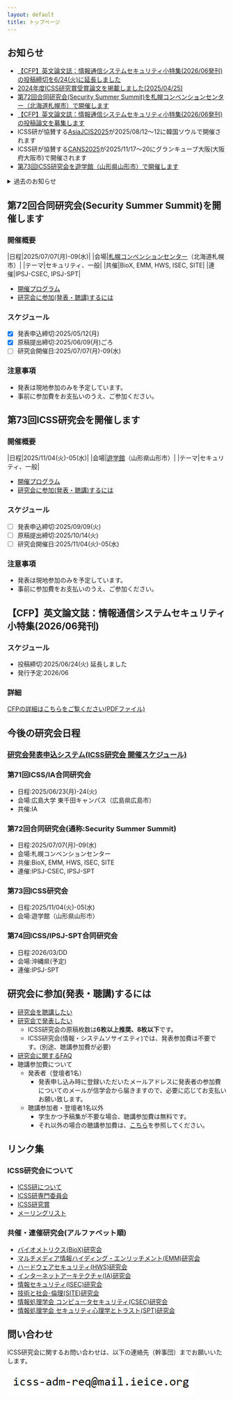 ```yaml
---
layout: default
title: トップページ
---
```


## お知らせ
- [【CFP】英文論文誌：情報通信システムセキュリティ小特集(2026/06発刊)の投稿締切を6/24(火)に延長しました](#cfp%E8%8B%B1%E6%96%87%E8%AB%96%E6%96%87%E8%AA%8C%E6%83%85%E5%A0%B1%E9%80%9A%E4%BF%A1%E3%82%B7%E3%82%B9%E3%83%86%E3%83%A0%E3%82%BB%E3%82%AD%E3%83%A5%E3%83%AA%E3%83%86%E3%82%A3%E5%B0%8F%E7%89%B9%E9%9B%86202606%E7%99%BA%E5%88%8A)
- [2024年度ICSS研究賞受賞論文を掲載しました(2025/04/25)](award.html)
- [第72回合同研究会(Security Summer Summit)を札幌コンベンションセンター（北海道札幌市）で開催します](#%E7%AC%AC72%E5%9B%9E%E5%90%88%E5%90%8C%E7%A0%94%E7%A9%B6%E4%BC%9Asecurity-summer-summit%E3%82%92%E9%96%8B%E5%82%AC%E3%81%97%E3%81%BE%E3%81%99)
- [【CFP】英文論文誌：情報通信システムセキュリティ小特集(2026/06発刊)の投稿論文を募集します](#cfp%E8%8B%B1%E6%96%87%E8%AB%96%E6%96%87%E8%AA%8C%E6%83%85%E5%A0%B1%E9%80%9A%E4%BF%A1%E3%82%B7%E3%82%B9%E3%83%86%E3%83%A0%E3%82%BB%E3%82%AD%E3%83%A5%E3%83%AA%E3%83%86%E3%82%A3%E5%B0%8F%E7%89%B9%E9%9B%86202606%E7%99%BA%E5%88%8A)
- ICSS研が協賛する[AsiaJCIS2025](https://asiajcis2025.sch.ac.kr/)が2025/08/12～12に韓国ソウルで開催されます
- ICSS研が協賛する[CANS2025](https://cy2sec.comm.eng.osaka-u.ac.jp/miyaji-lab/event/cans2025/index.html)が2025/11/17～20にグランキューブ大阪(大阪府大阪市)で開催されます
-  [第73回ICSS研究会を遊学館（山形県山形市）で開催します](#%E7%AC%AC73%E5%9B%9Eicss%E7%A0%94%E7%A9%B6%E4%BC%9A%E3%82%92%E9%96%8B%E5%82%AC%E3%81%97%E3%81%BE%E3%81%99)

<details>
<summary>過去のお知らせ</summary>
<div markdown="1">
 - [第71回ICSS/IA合同研究会を広島大学 東千田キャンパス（広島県広島市）で開催しました](#%E7%AC%AC71%E5%9B%9Eicssia%E5%90%88%E5%90%8C%E7%A0%94%E7%A9%B6%E4%BC%9A%E3%82%92%E9%96%8B%E5%82%AC%E3%81%97%E3%81%BE%E3%81%99)
 - [第70回ICSS/SPT合同研究会(2025年3月:沖縄県那覇市)を開催しました](https://ken.ieice.org/ken/program/index.php?tgs_regid=7d40e0d1fbc823c402c27c393bae23134140f3b86336e69dc2ce7ec212b50b80&tgid=IEICE-ICSS)
 - ICSS研が後援するイベント[NICTサイバーセキュリティシンポジウム2025](https://www.d-wks.net/nict250221/)が開催されました
 - ICSS研が後援する国際会議[MobiSec2024](https://www.manuscriptlink.com/society/kiisc/conference/mobisec2024)が12/17-19に札幌で開催されました
 - [第69回研究会(2024年11月:神奈川県川崎市)を開催しました](https://ken.ieice.org/ken/program/index.php?tgs_regid=4fe41e6d4800ad057d36fb5953d3ef6616391a1566180a1533aedac4d798f8a1&tgid=IEICE-ICSS) 
 - [第68回合同研究会「通称:Security Summer Summit」(2024年7月:北海道札幌市)を開催しました](https://ken.ieice.org/ken/program/index.php?tgs_regid=a235a62f0d6c0e842fbf7480f5b60c882e57a9f722c881fb245e8ec553a2b493&tgid=IEICE-ICSS)
 - [第67回ICSS/IA合同研究会(2024年6月:岡山県岡山市)を開催しました](https://ken.ieice.org/ken/program/index.php?tgs_regid=0efcbb324f8e24f57bdb4f8f7f5f04e5c0b7594aa0032a8855592b2c389451f0&tgid=ICSS)
 - [第66回ICSS/SPT合同研究会(2024年3月:沖縄県恩納村)を開催しました](https://ken.ieice.org/ken/program/index.php?tgs_regid=a625c6a296493252a4f2a9b3f76c0b924d9b37fc6efbfdc33610035332047971&tgid=IEICE-ICSS)
 - ICSS研が協催する[暗号と情報セキュリティシンポジウム2024(SCIS2024)](https://www.iwsec.org/scis/2024/)が開催されました
 - [第65回研究会(2023年11月:石川県金沢市)を開催しました](https://ken.ieice.org/ken/program/index.php?tgs_regid=91320db077704f64057184451e848bb989a473560c14bea1f79efc34a67ae0f0&tgid=IEICE-ICSS)
 - [第64回合同研究会「通称:Security Summer Summit」(2023年7月:北海道札幌市)を開催しました](https://ken.ieice.org/ken/program/index.php?tgs_regid=3d8f0b8b4c5b42e831838e7283fce5e7f479a15b0c31f5a6ce5e9a4a2cd4c966&tgid=IEICE-ICSS)
 - [第63回ICSS/IA合同研究会(2023年6月:佐賀県佐賀市)を開催しました](https://ken.ieice.org/ken/program/index.php?tgs_regid=58f8ecb0eeaad4eacaba3d2d8b7acd75963042fceac1dcae650e83b1909921ac&tgid=IEICE-ICSS)
 - [2022年度ICSS研究賞受賞論文を掲載しました(2023/05/16)](award.html)
 - ICSS研究会Webページをリニューアルしました(2023/05/08)
</div>
</details>

## 第72回合同研究会(Security Summer Summit)を開催します

### 開催概要

|日程|2025/07/07(月)-09(水)|
|会場|[札幌コンベンションセンター](https://www.sora-scc.jp/)（北海道札幌市）|
|テーマ|セキュリティ、一般|
|共催|BioX, EMM, HWS, ISEC, SITE|
|連催|IPSJ-CSEC, IPSJ-SPT|

- [開催プログラム](https://ken.ieice.org/ken/program/index.php?mode=program&tgs_regid=7a8413451964447d206e23030452f432947c8e4709d99910ec06cb619c1464ba&tgid=ICSS)
- [研究会に参加(発表・聴講)するには](#%E7%A0%94%E7%A9%B6%E4%BC%9A%E3%81%AB%E5%8F%82%E5%8A%A0%E7%99%BA%E8%A1%A8%E8%81%B4%E8%AC%9B%E3%81%99%E3%82%8B%E3%81%AB%E3%81%AF)

### スケジュール
- [x] 発表申込締切:2025/05/12(月)
- [x] 原稿提出締切:2025/06/09(月)ごろ
- [ ] 研究会開催日:2025/07/07(月)-09(水)

### 注意事項
- 発表は現地参加のみを予定しています。
- 事前に参加費をお支払いのうえ、ご参加ください。

## 第73回ICSS研究会を開催します

### 開催概要

|日程|2025/11/04(火)-05(水)|
|会場|[遊学館](https://www.gakushubunka.jp/yugakukan/)（山形県山形市）|
|テーマ|セキュリティ、一般|

- [開催プログラム](https://ken.ieice.org/ken/program/index.php?instsoc=&tgid=IEICE-ICSS&year=0&region=0&sch1=1&schkey=&pnum=0&psize=2&psort=0&layout=&lang=&term=&pskey=&ps1=1&ps2=1&ps3=1&ps4=1&ps5=1&search_mode=)
- [研究会に参加(発表・聴講)するには](#%E7%A0%94%E7%A9%B6%E4%BC%9A%E3%81%AB%E5%8F%82%E5%8A%A0%E7%99%BA%E8%A1%A8%E8%81%B4%E8%AC%9B%E3%81%99%E3%82%8B%E3%81%AB%E3%81%AF)

### スケジュール
- [ ] 発表申込締切:2025/09/09(火)
- [ ] 原稿提出締切:2025/10/14(火)
- [ ] 研究会開催日:2025/11/04(火)-05(水)

### 注意事項
- 発表は現地参加のみを予定しています。
- 事前に参加費をお支払いのうえ、ご参加ください。

## 【CFP】英文論文誌：情報通信システムセキュリティ小特集(2026/06発刊)

### スケジュール
- 投稿締切:2025/06/24(火) 延長しました
- 発行予定:2026/06

### 詳細
[CFPの詳細はこちらをご覧ください(PDFファイル)](https://www.ieice.org/eng/s_issue/cfp/2026_6ED.pdf)

## 今後の研究会日程

### [研究会発表申込システム(ICSS研究会 開催スケジュール)](https://ken.ieice.org/ken/program/index.php?tgid=ICSS)

### 第71回ICSS/IA合同研究会
- 日程:2025/06/23(月)-24(火)
- 会場:広島大学 東千田キャンパス（広島県広島市）
- 共催:IA

### 第72回合同研究会(通称:Security Summer Summit)
- 日程:2025/07/07(月)-09(水)
- 会場:札幌コンベンションセンター
- 共催:BioX, EMM, HWS, ISEC, SITE
- 連催:IPSJ-CSEC, IPSJ-SPT

### 第73回ICSS研究会
- 日程:2025/11/04(火)-05(水)
- 会場:遊学館（山形県山形市）

### 第74回ICSS/IPSJ-SPT合同研究会
- 日程:2026/03/DD
- 会場:沖縄県(予定)
- 連催:IPSJ-SPT


## 研究会に参加(発表・聴講)するには
- [研究会を聴講したい](https://www.ieice.org/jpn_r/event/kenkyukai/index.html?id=choko)
- [研究会で発表したい](https://www.ieice.org/jpn_r/event/kenkyukai/index.html?id=happyo)
  - ICSS研究会の原稿枚数は**6枚以上推奨、8枚以下**です。
  - ICSS研究会(情報・システムソサイエティ)では、発表参加費は不要です。(別途、聴講参加費が必要)
- [研究会に関するFAQ](https://www.ieice.org/jpn_r/faq/kenkyuukai.html)
- 聴講参加費について
  - 発表者（登壇者1名）
    - 発表申し込み時に登録いただいたメールアドレスに発表者の参加費についてのメールが信学会から届きますので、必要に応じてお支払いお願い致します。
  - 聴講参加者・登壇者1名以外
    - 学生かつ予稿集が不要な場合、聴講参加費は無料です。
    - それ以外の場合の聴講参加費は、[こちら](https://www.ieice.org/jpn_r/event/kenkyukai/entry_fee.html?id=iss)を参照してください。


## リンク集
### ICSS研究会について
- [ICSS研について](about.html)
- [ICSS研専門委員会](committee.html)
- [ICSS研究賞](award.html)
- [メーリングリスト](ml.html)

### 共催・連催研究会(アルファベット順)
- [バイオメトリクス(BioX)研究会](https://biox.jp/)
- [マルチメディア情報ハイディング・エンリッチメント(EMM)研究会](https://www.ieice.org/iss/emm/)
- [ハードウェアセキュリティ(HWS)研究会](https://www.ieice.org/~hws/top)
- [インターネットアーキテクチャ(IA)研究会](https://www.ieice.org/cs/ia/jpn/doku.php)
- [情報セキュリティ(ISEC)研究会](https://www.ieice.org/~isec/)
- [技術と社会･倫理(SITE)研究会](https://www.ieice.org/~site/)
- [情報処理学会 コンピュータセキュリティ(CSEC)研究会](https://www.iwsec.org/csec/)
- [情報処理学会 セキュリティ心理学とトラスト(SPT)研究会](https://info.spt.ipsj.or.jp/)


## 問い合わせ
ICSS研究会に関するお問い合わせは、以下の連絡先（幹事団）までお願いいたします。

![幹事団](d.PNG)
